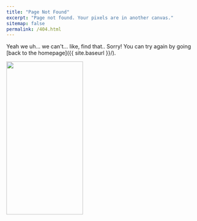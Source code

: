 ```yaml
---
title: "Page Not Found"
excerpt: "Page not found. Your pixels are in another canvas."
sitemap: false
permalink: /404.html
---
```


Yeah we uh... we can't... like, find that.. Sorry! You can try again by going [back to the homepage]({{ site.baseurl }}/).

<img width="200" height="400" title="" alt="" src="/images/404.gif">